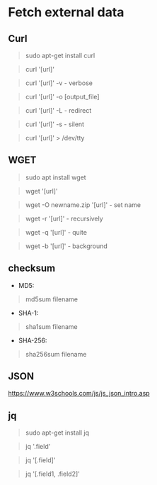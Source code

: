 # Fetch external data

## Curl
> sudo apt-get install curl

> curl '[url]'

> curl '[url]' -v - verbose

> curl '[url]' -o [output_file]

> curl '[url]' -L - redirect

> curl '[url]' -s - silent

> curl '[url]' > /dev/tty

## WGET
> sudo apt install wget

> wget '[url]' 

> wget -O newname.zip '[url]' - set name

> wget -r '[url]' - recursively

> wget -q '[url]'  - quite

> wget -b '[url]'  - background

## checksum
- MD5:
> md5sum filename
- SHA-1:
> sha1sum filename
- SHA-256:
> sha256sum filename

## JSON

https://www.w3schools.com/js/js_json_intro.asp

## jq
> sudo apt-get install jq

> jq '.field'

> jq '[.field]'

> jq '[.field1, .field2]'
